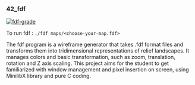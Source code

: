 ### 42_fdf

<a href="https://imgbb.com/"><img src="https://i.ibb.co/dcKc4HY/fdf-grade.png" alt="fdf-grade" border="0"></a>

To run fdf : `./fdf maps/<choose-your-map.fdf>`

The fdf program is a wireframe generator that takes .fdf format files and transforms them into tridimensional representations of relief landscapes. It manages colors and basic transformation, such as zoom, translation, rotation and Z axis scaling. This project aims for the student to get familiarized with window management and pixel insertion on screen, using MinilibX library and pure C coding.

